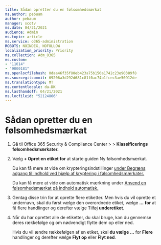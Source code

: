 ```yaml
---
title: Sådan opretter du en følsomhedsmærkat
ms.author: pebuam
author: pebaum
manager: scotv
ms.date: 04/21/2021
audience: Admin
ms.topic: article
ms.service: o365-administration
ROBOTS: NOINDEX, NOFOLLOW
localization_priority: Priority
ms.collection: Adm_O365
ms.custom:
- "11014"
- "9000181"
ms.openlocfilehash: 0daa46f35f80eb423a75b150a1742c23e90389f8
ms.sourcegitcommit: 69206a3d292d681c81f0ac74b1fcec3ae50912de
ms.translationtype: MT
ms.contentlocale: da-DK
ms.lasthandoff: 04/21/2021
ms.locfileid: "52124866"
---
```

# <a name="how-to-create-a-sensitivity-label"></a>Sådan opretter du en følsomhedsmærkat

1. Gå til Office 365 Security & Compliance Center >   >  **Klassificerings følsomhedsmærkater.**

1. Vælg **+ Opret en etiket for** at starte guiden Ny følsomhedsmærkat.

    Du kan få mere at vide om krypteringsindstillinger [under Begræns adgang til indhold ved hjælp af kryptering i følsomhedsmærkater.](https://go.microsoft.com/fwlink/?linkid=2106331)

    Du kan få mere at vide om automatisk mærkning under [Anvend en følsomhedsmærkat på indhold automatisk.](https://go.microsoft.com/fwlink/?linkid=2105837)

1. Gentag disse trin for at oprette flere etiketter. Men hvis du vil oprette et undernavn, skal du først vælge den overordnede etiket, vælge **...** **for** at få flere handlinger og derefter vælge Tilføj **underetiket**.

1. Når du har oprettet alle de etiketter, du skal bruge, kan du gennemse deres rækkefølge og om nødvendigt flytte dem op eller ned. 
    
    Hvis du vil ændre rækkefølgen af en etiket, skal **du vælge ...** for **Flere** handlinger og derefter vælge **Flyt op** eller **Flyt ned**.
